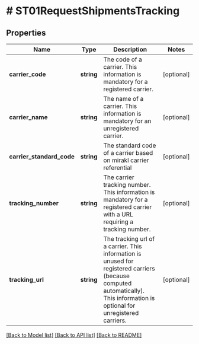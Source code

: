 # # ST01RequestShipmentsTracking

## Properties

Name | Type | Description | Notes
------------ | ------------- | ------------- | -------------
**carrier_code** | **string** | The code of a carrier. This information is mandatory for a registered carrier. | [optional]
**carrier_name** | **string** | The name of a carrier. This information is mandatory for an unregistered carrier. | [optional]
**carrier_standard_code** | **string** | The standard code of a carrier based on mirakl carrier referential | [optional]
**tracking_number** | **string** | The carrier tracking number. This information is mandatory for a registered carrier with a URL requiring a tracking number. | [optional]
**tracking_url** | **string** | The tracking url of a carrier. This information is unused for registered carriers (because computed automatically). This information is optional for unregistered carriers. | [optional]

[[Back to Model list]](../../README.md#models) [[Back to API list]](../../README.md#endpoints) [[Back to README]](../../README.md)

